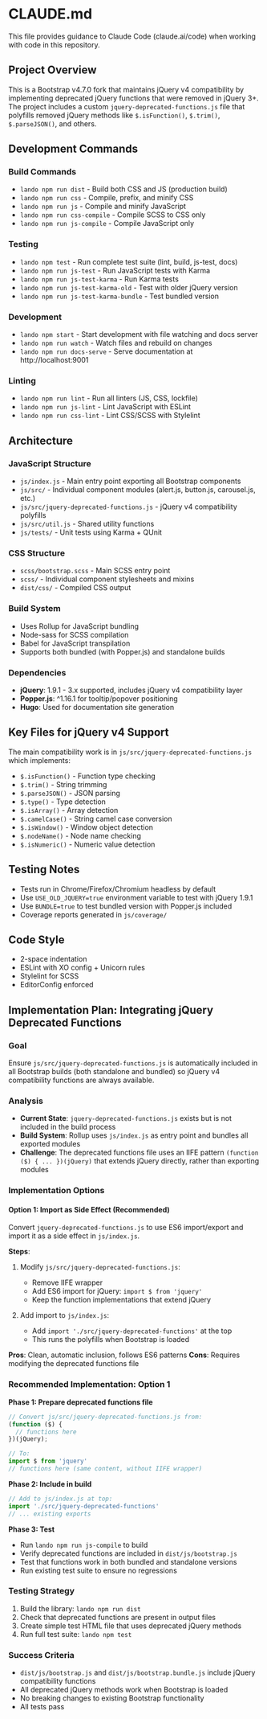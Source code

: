 # CLAUDE.md

This file provides guidance to Claude Code (claude.ai/code) when working with code in this repository.

## Project Overview

This is a Bootstrap v4.7.0 fork that maintains jQuery v4 compatibility by implementing deprecated jQuery functions that were removed in jQuery 3+. The project includes a custom `jquery-deprecated-functions.js` file that polyfills removed jQuery methods like `$.isFunction()`, `$.trim()`, `$.parseJSON()`, and others.

## Development Commands

### Build Commands
- `lando npm run dist` - Build both CSS and JS (production build)
- `lando npm run css` - Compile, prefix, and minify CSS
- `lando npm run js` - Compile and minify JavaScript
- `lando npm run css-compile` - Compile SCSS to CSS only
- `lando npm run js-compile` - Compile JavaScript only

### Testing
- `lando npm test` - Run complete test suite (lint, build, js-test, docs)
- `lando npm run js-test` - Run JavaScript tests with Karma
- `lando npm run js-test-karma` - Run Karma tests
- `lando npm run js-test-karma-old` - Test with older jQuery version
- `lando npm run js-test-karma-bundle` - Test bundled version

### Development
- `lando npm start` - Start development with file watching and docs server
- `lando npm run watch` - Watch files and rebuild on changes
- `lando npm run docs-serve` - Serve documentation at http://localhost:9001

### Linting
- `lando npm run lint` - Run all linters (JS, CSS, lockfile)
- `lando npm run js-lint` - Lint JavaScript with ESLint
- `lando npm run css-lint` - Lint CSS/SCSS with Stylelint

## Architecture

### JavaScript Structure
- `js/index.js` - Main entry point exporting all Bootstrap components
- `js/src/` - Individual component modules (alert.js, button.js, carousel.js, etc.)
- `js/src/jquery-deprecated-functions.js` - jQuery v4 compatibility polyfills
- `js/src/util.js` - Shared utility functions
- `js/tests/` - Unit tests using Karma + QUnit

### CSS Structure
- `scss/bootstrap.scss` - Main SCSS entry point
- `scss/` - Individual component stylesheets and mixins
- `dist/css/` - Compiled CSS output

### Build System
- Uses Rollup for JavaScript bundling
- Node-sass for SCSS compilation
- Babel for JavaScript transpilation
- Supports both bundled (with Popper.js) and standalone builds

### Dependencies
- **jQuery**: 1.9.1 - 3.x supported, includes jQuery v4 compatibility layer
- **Popper.js**: ^1.16.1 for tooltip/popover positioning
- **Hugo**: Used for documentation site generation

## Key Files for jQuery v4 Support

The main compatibility work is in `js/src/jquery-deprecated-functions.js` which implements:
- `$.isFunction()` - Function type checking
- `$.trim()` - String trimming
- `$.parseJSON()` - JSON parsing
- `$.type()` - Type detection
- `$.isArray()` - Array detection
- `$.camelCase()` - String camel case conversion
- `$.isWindow()` - Window object detection
- `$.nodeName()` - Node name checking
- `$.isNumeric()` - Numeric value detection

## Testing Notes

- Tests run in Chrome/Firefox/Chromium headless by default
- Use `USE_OLD_JQUERY=true` environment variable to test with jQuery 1.9.1
- Use `BUNDLE=true` to test bundled version with Popper.js included
- Coverage reports generated in `js/coverage/`

## Code Style

- 2-space indentation
- ESLint with XO config + Unicorn rules
- Stylelint for SCSS
- EditorConfig enforced

## Implementation Plan: Integrating jQuery Deprecated Functions

### Goal
Ensure `js/src/jquery-deprecated-functions.js` is automatically included in all Bootstrap builds (both standalone and bundled) so jQuery v4 compatibility functions are always available.

### Analysis
- **Current State**: `jquery-deprecated-functions.js` exists but is not included in the build process
- **Build System**: Rollup uses `js/index.js` as entry point and bundles all exported modules
- **Challenge**: The deprecated functions file uses an IIFE pattern `(function ($) { ... })(jQuery)` that extends jQuery directly, rather than exporting modules

### Implementation Options

#### Option 1: Import as Side Effect (Recommended)
Convert `jquery-deprecated-functions.js` to use ES6 import/export and import it as a side effect in `js/index.js`.

**Steps**:
1. Modify `js/src/jquery-deprecated-functions.js`:
   - Remove IIFE wrapper
   - Add ES6 import for jQuery: `import $ from 'jquery'`
   - Keep the function implementations that extend jQuery
   
2. Add import to `js/index.js`:
   - Add `import './src/jquery-deprecated-functions'` at the top
   - This runs the polyfills when Bootstrap is loaded

**Pros**: Clean, automatic inclusion, follows ES6 patterns
**Cons**: Requires modifying the deprecated functions file

### Recommended Implementation: Option 1

**Phase 1: Prepare deprecated functions file**
```javascript
// Convert js/src/jquery-deprecated-functions.js from:
(function ($) {
  // functions here
})(jQuery);

// To:
import $ from 'jquery'
// functions here (same content, without IIFE wrapper)
```

**Phase 2: Include in build**
```javascript
// Add to js/index.js at top:
import './src/jquery-deprecated-functions'
// ... existing exports
```

**Phase 3: Test**
- Run `lando npm run js-compile` to build
- Verify deprecated functions are included in `dist/js/bootstrap.js`
- Test that functions work in both bundled and standalone versions
- Run existing test suite to ensure no regressions

### Testing Strategy
1. Build the library: `lando npm run dist`
2. Check that deprecated functions are present in output files
3. Create simple test HTML file that uses deprecated jQuery methods
4. Run full test suite: `lando npm test`

[//]: # (5. Test with multiple jQuery versions using `USE_OLD_JQUERY=true npm run js-test-karma`)

### Success Criteria
- `dist/js/bootstrap.js` and `dist/js/bootstrap.bundle.js` include jQuery compatibility functions
- All deprecated jQuery methods work when Bootstrap is loaded
- No breaking changes to existing Bootstrap functionality
- All tests pass
